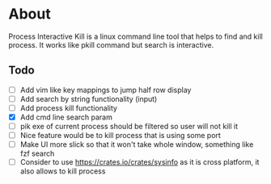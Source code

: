 # About

Process Interactive Kill is a linux command line tool that helps to find and kill process.
It works like pkill command but search is interactive.

## Todo

- [ ] Add vim like key mappings to jump half row display
- [ ] Add search by string functionality (input)
- [ ] Add process kill functionality
- [x] Add cmd line search param
- [ ] pik exe of current process should be filtered so user will not kill it
- [ ] Nice feature would be to kill process that is using some port
- [ ] Make UI more slick so that it won't take whole window, something like fzf search
- [ ] Consider to use https://crates.io/crates/sysinfo as it is cross platform, it also allows to kill process
